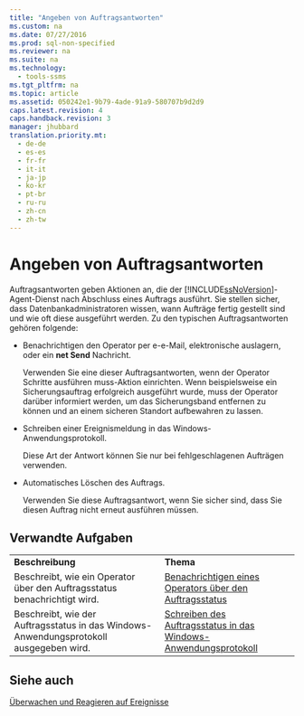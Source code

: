 ```yaml
---
title: "Angeben von Auftragsantworten"
ms.custom: na
ms.date: 07/27/2016
ms.prod: sql-non-specified
ms.reviewer: na
ms.suite: na
ms.technology: 
  - tools-ssms
ms.tgt_pltfrm: na
ms.topic: article
ms.assetid: 050242e1-9b79-4ade-91a9-580707b9d2d9
caps.latest.revision: 4
caps.handback.revision: 3
manager: jhubbard
translation.priority.mt: 
  - de-de
  - es-es
  - fr-fr
  - it-it
  - ja-jp
  - ko-kr
  - pt-br
  - ru-ru
  - zh-cn
  - zh-tw
---
```

# Angeben von Auftragsantworten
Auftragsantworten geben Aktionen an, die der [!INCLUDE[ssNoVersion](../content/includes/ssNoVersion_md.md)]-Agent-Dienst nach Abschluss eines Auftrags ausführt. Sie stellen sicher, dass Datenbankadministratoren wissen, wann Aufträge fertig gestellt sind und wie oft diese ausgeführt werden. Zu den typischen Auftragsantworten gehören folgende:  
  
-   Benachrichtigen den Operator per e\-e-Mail, elektronische auslagern, oder ein **net Send** Nachricht.  
  
    Verwenden Sie eine dieser Auftragsantworten, wenn der Operator Schritte ausführen muss\-Aktion einrichten. Wenn beispielsweise ein Sicherungsauftrag erfolgreich ausgeführt wurde, muss der Operator darüber informiert werden, um das Sicherungsband entfernen zu können und an einem sicheren Standort aufbewahren zu lassen.  
  
-   Schreiben einer Ereignismeldung in das Windows-Anwendungsprotokoll.  
  
    Diese Art der Antwort können Sie nur bei fehlgeschlagenen Aufträgen verwenden.  
  
-   Automatisches Löschen des Auftrags.  
  
    Verwenden Sie diese Auftragsantwort, wenn Sie sicher sind, dass Sie diesen Auftrag nicht erneut ausführen müssen.  
  
## Verwandte Aufgaben  
  
|||  
|-|-|  
|**Beschreibung**|**Thema**|  
|Beschreibt, wie ein Operator über den Auftragsstatus benachrichtigt wird.|[Benachrichtigen eines Operators über den Auftragsstatus](../content/Notify-an-Operator-of-Job-Status.md)|  
|Beschreibt, wie der Auftragsstatus in das Windows-Anwendungsprotokoll ausgegeben wird.|[Schreiben des Auftragsstatus in das Windows-Anwendungsprotokoll](../content/Write-the-Job-Status-to-the-Windows-Application-Log.md)|  
  
## Siehe auch  
[Überwachen und Reagieren auf Ereignisse](../content/Monitor-and-Respond-to-Events.md)  
  
